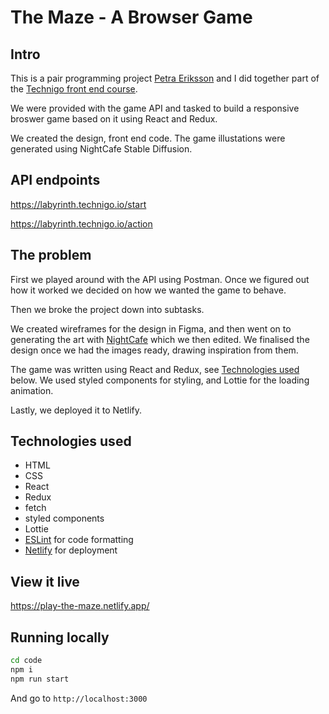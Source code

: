 # The Maze - A Browser Game

## Intro

This is a pair programming project [Petra Eriksson](https://github.com/petrasson) and I did together part of the [Technigo front end course](https://technigo.io/).

We were provided with the game API and tasked to build a responsive broswer game based on it using React and Redux.

We created the design, front end code. The game illustations were generated using NightCafe Stable Diffusion.

## API endpoints

https://labyrinth.technigo.io/start

https://labyrinth.technigo.io/action

## The problem

First we played around with the API using Postman. Once we figured out how it worked we decided on how we wanted the game to behave.

Then we broke the project down into subtasks. 

We created wireframes for the design in Figma, and then went on to generating the art with [NightCafe](https://creator.nightcafe.studio/) which we then edited. We finalised the design once we had the images ready, drawing inspiration from them.

The game was written using React and Redux, see [Technologies used](#technologies-used) below. We used styled components for styling, and Lottie for the loading animation.

Lastly, we deployed it to Netlify.

## Technologies used

- HTML
- CSS
- React
- Redux
- fetch
- styled components
- Lottie
- [ESLint](https://eslint.org/) for code formatting
- [Netlify](https://www.netlify.com/) for deployment

## View it live

https://play-the-maze.netlify.app/

## Running locally

```sh
cd code
npm i
npm run start
```

And go to `http://localhost:3000`

